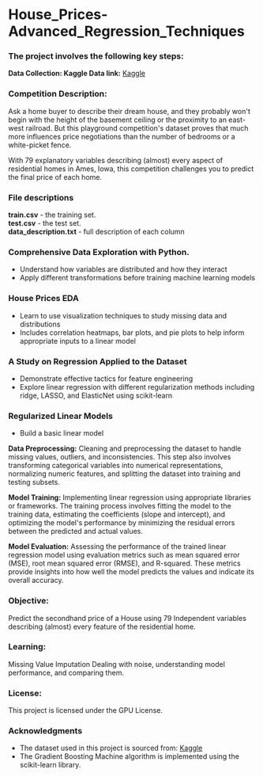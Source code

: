 # House_Prices-Advanced_Regression_Techniques

### The project involves the following key steps:
**Data Collection: Kaggle Data link:** [Kaggle](https://www.kaggle.com/competitions/house-prices-advanced-regression-techniques)

### Competition Description:
Ask a home buyer to describe their dream house, and they probably won't begin with the height of the basement ceiling or the proximity to an east-west railroad. But this playground competition's dataset proves that much more influences price negotiations than the number of bedrooms or a white-picket fence.<br>

With 79 explanatory variables describing (almost) every aspect of residential homes in Ames, Iowa, this competition challenges you to predict the final price of each home.<br>

### File descriptions
**train.csv** - the training set.<br>
**test.csv** - the test set.<br>
**data_description.txt** - full description of each column<br>

### Comprehensive Data Exploration with Python.
- Understand how variables are distributed and how they interact
- Apply different transformations before training machine learning models

### House Prices EDA
- Learn to use visualization techniques to study missing data and distributions
- Includes correlation heatmaps, bar plots, and pie plots to help inform appropriate inputs to a linear model

### A Study on Regression Applied to the Dataset
- Demonstrate effective tactics for feature engineering
- Explore linear regression with different regularization methods including ridge, LASSO, and ElasticNet using scikit-learn

### Regularized Linear Models
- Build a basic linear model

**Data Preprocessing:** Cleaning and preprocessing the dataset to handle missing values, outliers, and inconsistencies. This step also involves transforming categorical variables into numerical representations, normalizing numeric features, and splitting the dataset into training and testing subsets.

**Model Training:** Implementing linear regression using appropriate libraries or frameworks. The training process involves fitting the model to the training data, estimating the coefficients (slope and intercept), and optimizing the model's performance by minimizing the residual errors between the predicted and actual values.

**Model Evaluation:** Assessing the performance of the trained linear regression model using evaluation metrics such as mean squared error (MSE), root mean squared error (RMSE), and R-squared. These metrics provide insights into how well the model predicts the values and indicate its overall accuracy.

### Objective:
Predict the secondhand price of a House using 79 Independent variables describing (almost) every feature of the residential home.

### Learning:
Missing Value Imputation Dealing with noise, understanding model performance, and comparing them.

### License:
This project is licensed under the GPU License.

### Acknowledgments
- The dataset used in this project is sourced from: [Kaggle](https://www.kaggle.com/competitions/house-prices-advanced-regression-techniques)
- The Gradient Boosting Machine algorithm is implemented using the scikit-learn library.

